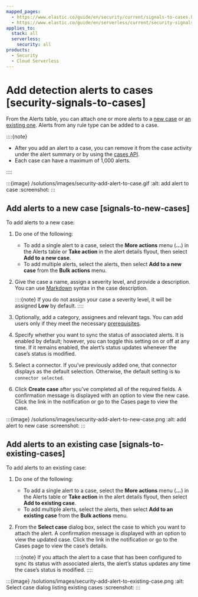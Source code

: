 ```yaml
---
mapped_pages:
  - https://www.elastic.co/guide/en/security/current/signals-to-cases.html
  - https://www.elastic.co/guide/en/serverless/current/security-signals-to-cases.html
applies_to:
  stack: all
  serverless:
    security: all
products:
  - Security
  - Cloud Serverless
---
```


# Add detection alerts to cases [security-signals-to-cases]

From the Alerts table, you can attach one or more alerts to a [new case](/solutions/security/detect-and-alert/add-detection-alerts-to-cases.md#signals-to-new-cases) or [an existing one](/solutions/security/detect-and-alert/add-detection-alerts-to-cases.md#signals-to-existing-cases). Alerts from any rule type can be added to a case.

::::{note}
* After you add an alert to a case, you can remove it from the case activity under the alert summary or by using the [cases API](https://www.elastic.co/docs/api/doc/kibana/group/endpoint-cases).
* Each case can have a maximum of 1,000 alerts.

::::


:::{image} /solutions/images/security-add-alert-to-case.gif
:alt: add alert to case
:screenshot:
:::


## Add alerts to a new case [signals-to-new-cases]

To add alerts to a new case:

1. Do one of the following:

    * To add a single alert to a case, select the **More actions** menu (**…​**) in the Alerts table or **Take action** in the alert details flyout, then select **Add to a new case**.
    * To add multiple alerts, select the alerts, then select **Add to a new case** from the **Bulk actions** menu.

2. Give the case a name, assign a severity level, and provide a description. You can use [Markdown](https://docs.github.com/en/get-started/writing-on-github/getting-started-with-writing-and-formatting-on-github/basic-writing-and-formatting-syntax) syntax in the case description.

    ::::{note}
    If you do not assign your case a severity level, it will be assigned **Low** by default.
    ::::

3. Optionally, add a category, assignees and relevant tags. You can add users only if they meet the necessary [prerequisites](/solutions/security/investigate/cases-requirements.md).
4. Specify whether you want to sync the status of associated alerts. It is enabled by default; however, you can toggle this setting on or off at any time. If it remains enabled, the alert’s status updates whenever the case’s status is modified.
5. Select a connector. If you’ve previously added one, that connector displays as the default selection. Otherwise, the default setting is `No connector selected`.
6. Click **Create case** after you’ve completed all of the required fields. A confirmation message is displayed with an option to view the new case. Click the link in the notification or go to the Cases page to view the case.

:::{image} /solutions/images/security-add-alert-to-new-case.png
:alt: add alert to new case
:screenshot:
:::


## Add alerts to an existing case [signals-to-existing-cases]

To add alerts to an existing case:

1. Do one of the following:

    * To add a single alert to a case, select the **More actions** menu (**…​**) in the Alerts table or **Take action** in the alert details flyout, then select **Add to existing case**.
    * To add multiple alerts, select the alerts, then select **Add to an existing case** from the **Bulk actions** menu.

2. From the **Select case** dialog box, select the case to which you want to attach the alert. A confirmation message is displayed with an option to view the updated case. Click the link in the notification or go to the Cases page to view the case’s details.

    ::::{note}
    If you attach the alert to a case that has been configured to sync its status with associated alerts, the alert’s status updates any time the case’s status is modified.
    ::::


:::{image} /solutions/images/security-add-alert-to-existing-case.png
:alt: Select case dialog listing existing cases
:screenshot:
:::

